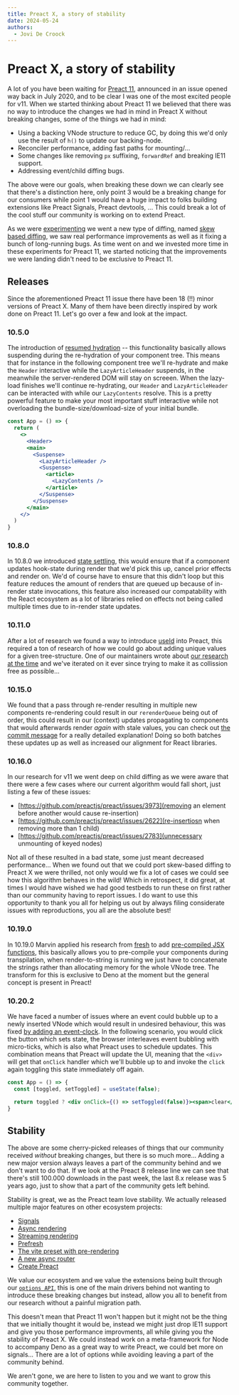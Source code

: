 ```yaml
---
title: Preact X, a story of stability
date: 2024-05-24
authors:
  - Jovi De Croock
---
```


# Preact X, a story of stability

A lot of you have been waiting for [Preact 11](https://github.com/preactjs/preact/issues/2621), announced in an issue opened
way back in July 2020, and to be clear I was one of the most excited people for v11.
When we started thinking about Preact 11 we believed that there was no way to introduce the changes we had in mind
in Preact X without breaking changes, some of the things we had in mind:

- Using a backing VNode structure to reduce GC, by doing this we'd only use the result of `h()` to update our backing-node.
- Reconciler performance, adding fast paths for mounting/...
- Some changes like removing `px` suffixing, `forwardRef` and breaking IE11 support.
- Addressing event/child diffing bugs.

The above were our goals, when breaking these down we can clearly see that there's a distinction here, only point 3 would
be a breaking change for our consumers while point 1 would have a huge impact to folks building extensions like Preact Signals,
Preact devtools, ... This could break a lot of the cool stuff our community is working on to extend Preact.

As we were [experimenting](https://github.com/preactjs/preact/tree/v11) we went a new type of diffing, named
[skew based diffing](https://github.com/preactjs/preact/pull/3388), we saw real performance
improvements as well as it fixing a bunch of long-running bugs. As time went on and we invested more time in
these experiments for Preact 11, we started noticing that the improvements we were landing didn't need to be exclusive to Preact 11.

## Releases

Since the aforementioned Preact 11 issue there have been 18 (!!) minor versions of Preact X.
Many of them have been directly inspired by work done on Preact 11. Let's go over a few and look at the impact.

### 10.5.0

The introduction of [resumed hydration](https://github.com/preactjs/preact/pull/2754) -- this functionality basically allows suspending during
the re-hydration of your component tree. This means that for instance in the following component tree we'll re-hydrate and make the `Header`
interactive while the `LazyArticleHeader` suspends, in the meanwhile the server-rendered DOM will stay on screeen. When the lazy-load finishes
we'll continue re-hydrating, our `Header` and `LazyArticleHeader` can be interacted with while our `LazyContents` resolve. This is a pretty
powerful feature to make your most important stuff interactive while not overloading the bundle-size/download-size of your initial bundle.

```jsx
const App = () => {
  return (
    <>
      <Header>
      <main>
        <Suspense>
          <LazyArticleHeader />
          <Suspense>
            <article>
              <LazyContents />
            </article>
          </Suspense>
        </Suspense>
      </main>
    </>
  )
}
```

### 10.8.0

In 10.8.0 we introduced [state settling](https://github.com/preactjs/preact/pull/3553), this would ensure that if a component updates hook-state
during render that we'd pick this up, cancel prior effects and render on. We'd of course have to ensure that this didn't loop but this feature
reduces the amount of renders that are queued up because of in-render state invocations, this feature also increased our compatability with the
React ecosystem as a lot of libraries relied on effects not being called multiple times due to in-render state updates.

### 10.11.0

After a lot of research we found a way to introduce [useId](https://github.com/preactjs/preact/pull/3583) into Preact, this required a ton of research
of how we could go about adding unique values for a given tree-structure. One of our maintainers wrote about
[our research at the time](https://www.jovidecroock.com/blog/preact-use-id) and we've iterated on it ever since trying to make it as collission free as possible...

### 10.15.0

We found that a pass through re-render resulting in multiple new components re-rendering could result in our `rerenderQueue` being out of order, this could
result in our (context) updates propagating to components that would afterwards render _again_ with stale values, you can check out
[the commit message](https://github.com/preactjs/preact/commit/672782adbf9ccefa7a4d7c175f0adf8580f73c92) for a really detailed explanation! Doing so both
batches these updates up as well as increased our alignment for React libraries.

### 10.16.0

In our research for v11 we went deep on child diffing as we were aware that there were a few cases where our current algorithm would fall short, just listing a few
of these issues:

- [https://github.com/preactjs/preact/issues/3973](removing an element before another would cause re-insertion)
- [https://github.com/preactjs/preact/issues/2622](re-insertiosn when removing more than 1 child)
- [https://github.com/preactjs/preact/issues/2783](unnecessary unmounting of keyed nodes)

Not all of these resulted in a bad state, some just meant decreased performance... When we found out that we could port skew-based diffing to Preact X we
were thrilled, not only would we fix a lot of cases we could see how this algorithm behaves in the wild! Which in retrospect, it did great, at times I would
have wished we had good testbeds to run these on first rather than our community having to report issues. I do want to use this opportunity to thank you all
for helping us out by always filing considerate issues with reproductions, you all are the absolute best!

### 10.19.0

In 10.19.0 Marvin applied his research from [fresh](https://fresh.deno.dev/) to add [pre-compiled JSX functions](https://github.com/preactjs/preact/pull/4177),
this basically allows you to pre-compile your components during transpilation, when render-to-string is running we just have to concatenate the strings rather
than allocating memory for the whole VNode tree. The transform for this is exclusive to Deno at the moment but the general concept is present in Preact!

### 10.20.2

We have faced a number of issues where an event could bubble up to a newly inserted VNode which would result in undesired behaviour, this was fixed
[by adding an event-clock](https://github.com/preactjs/preact/pull/4322). In the following scenario, you would click the button which sets state, the browser
interleaves event bubbling with micro-ticks, which is also what Preact uses to schedule updates. This combination means that Preact will update the UI, meaning
that the `<div>` will get that `onClick` handler which we'll bubble up to and invoke the `click` again toggling this state immediately off again.

```jsx
const App = () => {
  const [toggled, setToggled] = useState(false);

  return toggled ? <div onClick={() => setToggled(false)}><span>clear</span></div> : <div><button onClick={() => setToggled(true)}>toggle on</button></div>
}
```

## Stability

The above are some cherry-picked releases of things that our community received _without_ breaking changes, but there is so much more... Adding a new major
version always leaves a part of the community behind and we don't want to do that. If we look at the Preact 8 release line we can see that there's still 100.000
downloads in the past week, the last 8.x release was 5 years ago, just to show that a part of the community gets left behind.

Stability is great, we as the Preact team love stability. We actually released multiple major features on other ecosystem projects:

- [Signals](https://github.com/preactjs/signals)
- [Async rendering](https://github.com/preactjs/preact-render-to-string/pull/333)
- [Streaming rendering](https://github.com/preactjs/preact-render-to-string/pull/354)
- [Prefresh](https://github.com/preactjs/prefresh)
- [The vite preset with pre-rendering](https://github.com/preactjs/preset-vite#prerendering-configuration)
- [A new async router](https://github.com/preactjs/preact-iso)
- [Create Preact](https://github.com/preactjs/create-preact)

We value our ecosystem and we value the extensions being built through our [`options API`](https://marvinh.dev/blog/preact-options/),
this is one of the main drivers behind not wanting to introduce these breaking changes but instead, allow you all to benefit
from our research without a painful migration path.

This doesn't mean that Preact 11 won't happen but it might not be the thing that we initially thought it would be, instead we might just drop IE11 support and give you
those performance improvments, all while giving you the stability of Preact X. We could instead work on a meta-framework for Node to accompany Deno as a great
way to write Preact, we could bet more on signals... There are a lot of options while avoiding leaving a part of the community behind.

We aren't gone, we are here to listen to you and we want to grow this community together.
